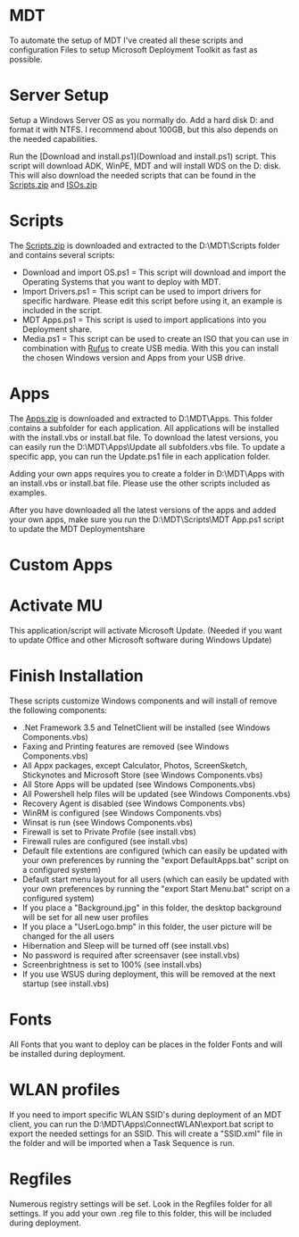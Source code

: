 # MDT
To automate the setup of MDT I've created all these scripts and configuration Files to setup Microsoft Deployment Toolkit as fast as possible.

# Server Setup
Setup a Windows Server OS as you normally do. Add a hard disk D: and format it with NTFS. I recommend about 100GB, but this also depends on the needed capabilities.

Run the [Download and install.ps1](Download and install.ps1) script. This script will download ADK, WinPE, MDT and will install WDS on the D: disk. This will also download the needed scripts that can be found in the [Scripts.zip](Scripts.zip) and [ISOs.zip](ISOs.zip)

# Scripts
The [Scripts.zip](Scripts.zip) is downloaded and extracted to the D:\MDT\Scripts folder and contains several scripts:
- Download and import OS.ps1 = This script will download and import the Operating Systems that you want to deploy with MDT.
- Import Drivers.ps1 = This script can be used to import drivers for specific hardware. Please edit this script before using it, an example is included in the script.
- MDT Apps.ps1 = This script is used to import applications into you Deployment share.
- Media.ps1 = This script can be used to create an ISO that you can use in combination with [Rufus](https://rufus.ie) to create USB media. With this you can install the chosen Windows version and Apps from your USB drive.

# Apps
The [Apps.zip](Apps.zip) is downloaded and extracted to D:\MDT\Apps. This folder contains a subfolder for each application.
All applications will be installed with the install.vbs or install.bat file.
To download the latest versions, you can easily run the D:\MDT\Apps\Update all subfolders.vbs file.
To update a specific app, you can run the Update.ps1 file in each application folder.

Adding your own apps requires you to create a folder in D:\MDT\Apps with an install.vbs or install.bat file. Please use the other scripts included as examples.

After you have downloaded all the latest versions of the apps and added your own apps, make sure you run the D:\MDT\Scripts\MDT App.ps1 script to update the MDT Deploymentshare

# Custom Apps
# Activate MU
This application/script will activate Microsoft Update. (Needed if you want to update Office and other Microsoft software during Windows Update)

# Finish Installation
These scripts customize Windows components and will install of remove the following components:
- .Net Framework 3.5 and TelnetClient will be installed (see Windows Components.vbs)
- Faxing and Printing features are removed (see Windows Components.vbs)
- All Appx packages, except Calculator, Photos, ScreenSketch, Stickynotes and Microsoft Store (see Windows Components.vbs)
- All Store Apps will be updated (see Windows Components.vbs)
- All Powershell help files will be updated (see Windows Components.vbs)
- Recovery Agent is disabled (see Windows Components.vbs)
- WinRM is configured (see Windows Components.vbs)
- Winsat is run (see Windows Components.vbs)
- Firewall is set to Private Profile (see install.vbs)
- Firewall rules are configured (see install.vbs)
- Default file extentions are configured (which can easily be updated with your own preferences by running the "export DefaultApps.bat" script on a configured system)
- Default start menu layout for all users (which can easily be updated with your own preferences by running the "export Start Menu.bat" script on a configured system)
- If you place a "Background.jpg" in this folder, the desktop background will be set for all new user profiles
- If you place a "UserLogo.bmp" in this folder, the user picture will be changed for the all users
- Hibernation and Sleep will be turned off (see install.vbs)
- No password is required after screensaver (see install.vbs)
- Screenbrightness is set to 100% (see install.vbs)
- If you use WSUS during deployment, this will be removed at the next startup (see install.vbs)

# Fonts
All Fonts that you want to deploy can be places in the folder Fonts and will be installed during deployment.

# WLAN profiles
If you need to import specific WLAN SSID's during deployment of an MDT client, you can run the D:\MDT\Apps\ConnectWLAN\export.bat script to export the needed settings for an SSID. This will create a "SSID.xml" file in the folder and will be imported when a Task Sequence is run.

# Regfiles
Numerous registry settings will be set. Look in the Regfiles folder for all settings. If you add your own .reg file to this folder, this will be included during deployment.
